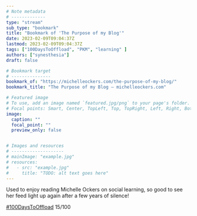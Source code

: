 ```yaml
---
# Note metadata
# -------------
type: "stream"
sub_type: "bookmark"
title: "Bookmark of 'The Purpose of my Blog'"
date: 2023-02-09T09:04:37Z
lastmod: 2023-02-09T09:04:37Z
tags: ["100DaysToOffload", "PKM", "learning" ]
authors: ["synesthesia"]
draft: false

# Bookmark target
# ---------------
bookmark_of: "https://michelleockers.com/the-purpose-of-my-blog/"
bookmark_title: "The Purpose of my Blog – michelleockers.com"

# Featured image
# To use, add an image named `featured.jpg/png` to your page's folder.
# Focal points: Smart, Center, TopLeft, Top, TopRight, Left, Right, BottomLeft, Bottom, BottomRight.
image:
  caption: ""
  focal_point: ""
  preview_only: false


# Images and resources
# --------------------
# mainImage: "example.jpg"
# resources:
#   - src: "example.jpg"
#     title: "TODO: alt text goes here"
---
```

Used to enjoy reading Michelle Ockers on social learning, so good to see her feed light up again after a few years of silence!

[#100DaysToOffload](https://100daystooffload.com/) 15/100
